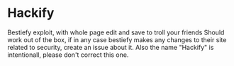 # Hackify
Bestiefy exploit, with whole page edit and save to troll your friends
	Should work out of the box, if in any case bestiefy makes any changes to their site related to security, create an issue about it.
	Also the name "Hackify" is intentionall, please don't correct this one.
	
